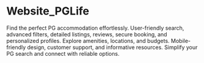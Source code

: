 # Website_PGLife
Find the perfect PG accommodation effortlessly. User-friendly search, advanced filters, detailed listings, reviews, secure booking, and personalized profiles. Explore amenities, locations, and budgets. Mobile-friendly design, customer support, and informative resources. Simplify your PG search and connect with reliable options.
